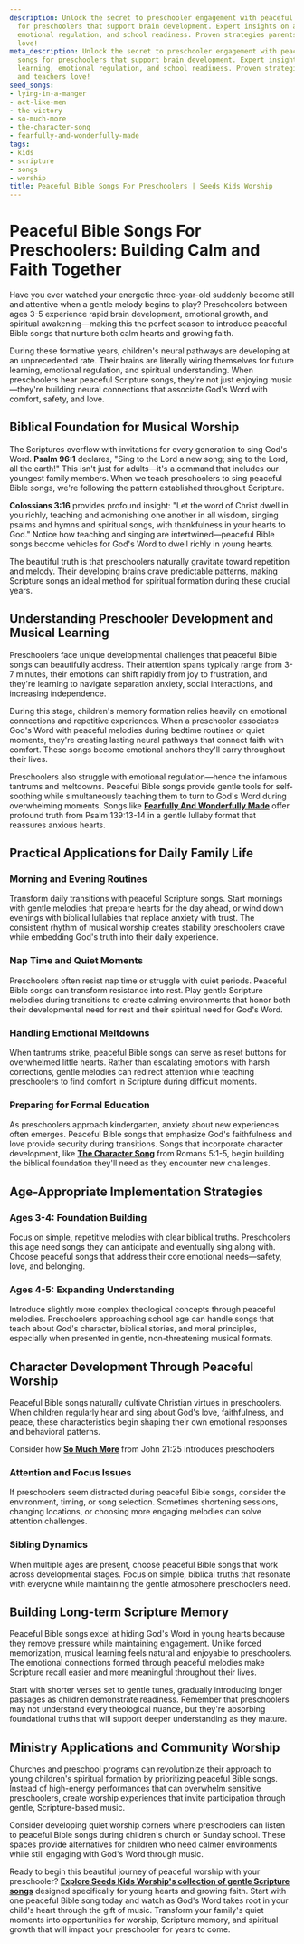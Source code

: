 ```yaml
---
description: Unlock the secret to preschooler engagement with peaceful bible songs
  for preschoolers that support brain development. Expert insights on ages 3-5 learning,
  emotional regulation, and school readiness. Proven strategies parents and teachers
  love!
meta_description: Unlock the secret to preschooler engagement with peaceful bible
  songs for preschoolers that support brain development. Expert insights on ages 3-5
  learning, emotional regulation, and school readiness. Proven strategies parents
  and teachers love!
seed_songs:
- lying-in-a-manger
- act-like-men
- the-victory
- so-much-more
- the-character-song
- fearfully-and-wonderfully-made
tags:
- kids
- scripture
- songs
- worship
title: Peaceful Bible Songs For Preschoolers | Seeds Kids Worship
---
```

# Peaceful Bible Songs For Preschoolers: Building Calm and Faith Together

Have you ever watched your energetic three-year-old suddenly become still and attentive when a gentle melody begins to play? Preschoolers between ages 3-5 experience rapid brain development, emotional growth, and spiritual awakening—making this the perfect season to introduce peaceful Bible songs that nurture both calm hearts and growing faith.

During these formative years, children's neural pathways are developing at an unprecedented rate. Their brains are literally wiring themselves for future learning, emotional regulation, and spiritual understanding. When preschoolers hear peaceful Scripture songs, they're not just enjoying music—they're building neural connections that associate God's Word with comfort, safety, and love.

## Biblical Foundation for Musical Worship

The Scriptures overflow with invitations for every generation to sing God's Word. **Psalm 96:1** declares, "Sing to the Lord a new song; sing to the Lord, all the earth!" This isn't just for adults—it's a command that includes our youngest family members. When we teach preschoolers to sing peaceful Bible songs, we're following the pattern established throughout Scripture.

**Colossians 3:16** provides profound insight: "Let the word of Christ dwell in you richly, teaching and admonishing one another in all wisdom, singing psalms and hymns and spiritual songs, with thankfulness in your hearts to God." Notice how teaching and singing are intertwined—peaceful Bible songs become vehicles for God's Word to dwell richly in young hearts.

The beautiful truth is that preschoolers naturally gravitate toward repetition and melody. Their developing brains crave predictable patterns, making Scripture songs an ideal method for spiritual formation during these crucial years.

## Understanding Preschooler Development and Musical Learning

Preschoolers face unique developmental challenges that peaceful Bible songs can beautifully address. Their attention spans typically range from 3-7 minutes, their emotions can shift rapidly from joy to frustration, and they're learning to navigate separation anxiety, social interactions, and increasing independence.

During this stage, children's memory formation relies heavily on emotional connections and repetitive experiences. When a preschooler associates God's Word with peaceful melodies during bedtime routines or quiet moments, they're creating lasting neural pathways that connect faith with comfort. These songs become emotional anchors they'll carry throughout their lives.

Preschoolers also struggle with emotional regulation—hence the infamous tantrums and meltdowns. Peaceful Bible songs provide gentle tools for self-soothing while simultaneously teaching them to turn to God's Word during overwhelming moments. Songs like **[Fearfully And Wonderfully Made](https://seedskidsworship.com/product/fearfully-and-wonderfully-made-psalm-13913-14/)** offer profound truth from Psalm 139:13-14 in a gentle lullaby format that reassures anxious hearts.

## Practical Applications for Daily Family Life

### Morning and Evening Routines

Transform daily transitions with peaceful Scripture songs. Start mornings with gentle melodies that prepare hearts for the day ahead, or wind down evenings with biblical lullabies that replace anxiety with trust. The consistent rhythm of musical worship creates stability preschoolers crave while embedding God's truth into their daily experience.

### Nap Time and Quiet Moments

Preschoolers often resist nap time or struggle with quiet periods. Peaceful Bible songs can transform resistance into rest. Play gentle Scripture melodies during transitions to create calming environments that honor both their developmental need for rest and their spiritual need for God's Word.

### Handling Emotional Meltdowns

When tantrums strike, peaceful Bible songs can serve as reset buttons for overwhelmed little hearts. Rather than escalating emotions with harsh corrections, gentle melodies can redirect attention while teaching preschoolers to find comfort in Scripture during difficult moments.

### Preparing for Formal Education

As preschoolers approach kindergarten, anxiety about new experiences often emerges. Peaceful Bible songs that emphasize God's faithfulness and love provide security during transitions. Songs that incorporate character development, like **[The Character Song](https://seedskidsworship.com/product/the-character-song-romans-51-5-2/)** from Romans 5:1-5, begin building the biblical foundation they'll need as they encounter new challenges.

## Age-Appropriate Implementation Strategies

### Ages 3-4: Foundation Building
Focus on simple, repetitive melodies with clear biblical truths. Preschoolers this age need songs they can anticipate and eventually sing along with. Choose peaceful songs that address their core emotional needs—safety, love, and belonging.

### Ages 4-5: Expanding Understanding
Introduce slightly more complex theological concepts through peaceful melodies. Preschoolers approaching school age can handle songs that teach about God's character, biblical stories, and moral principles, especially when presented in gentle, non-threatening musical formats.

## Character Development Through Peaceful Worship

Peaceful Bible songs naturally cultivate Christian virtues in preschoolers. When children regularly hear and sing about God's love, faithfulness, and peace, these characteristics begin shaping their own emotional responses and behavioral patterns.

Consider how **[So Much More](https://seedskidsworship.com/product/so-much-more-john-2125-esv/)** from John 21:25 introduces preschoolers

### Attention and Focus Issues
If preschoolers seem distracted during peaceful Bible songs, consider the environment, timing, or song selection. Sometimes shortening sessions, changing locations, or choosing more engaging melodies can solve attention challenges.

### Sibling Dynamics
When multiple ages are present, choose peaceful Bible songs that work across developmental stages. Focus on simple, biblical truths that resonate with everyone while maintaining the gentle atmosphere preschoolers need.

## Building Long-term Scripture Memory

Peaceful Bible songs excel at hiding God's Word in young hearts because they remove pressure while maintaining engagement. Unlike forced memorization, musical learning feels natural and enjoyable to preschoolers. The emotional connections formed through peaceful melodies make Scripture recall easier and more meaningful throughout their lives.

Start with shorter verses set to gentle tunes, gradually introducing longer passages as children demonstrate readiness. Remember that preschoolers may not understand every theological nuance, but they're absorbing foundational truths that will support deeper understanding as they mature.

## Ministry Applications and Community Worship

Churches and preschool programs can revolutionize their approach to young children's spiritual formation by prioritizing peaceful Bible songs. Instead of high-energy performances that can overwhelm sensitive preschoolers, create worship experiences that invite participation through gentle, Scripture-based music.

Consider developing quiet worship corners where preschoolers can listen to peaceful Bible songs during children's church or Sunday school. These spaces provide alternatives for children who need calmer environments while still engaging with God's Word through music.

Ready to begin this beautiful journey of peaceful worship with your preschooler? **[Explore Seeds Kids Worship's collection of gentle Scripture songs](https://seedskidsworship.com/)** designed specifically for young hearts and growing faith. Start with one peaceful Bible song today and watch as God's Word takes root in your child's heart through the gift of music. Transform your family's quiet moments into opportunities for worship, Scripture memory, and spiritual growth that will impact your preschooler for years to come.

<script type="application/ld+json">
{
  "@context": "https://schema.org",
  "@type": "Article",
  "headline": "Peaceful Bible Songs For Preschoolers",
  "author": {
    "@type": "Organization",
    "name": "Seeds Kids Worship"
  },
  "publisher": {
    "@type": "Organization",
    "name": "Seeds Kids Worship",
    "logo": {
      "@type": "ImageObject",
      "url": "https://seedskidsworship.com/logo.png"
    }
  },
  "datePublished": "2025-09-05T16:24:45.661221",
  "dateModified": "2025-09-05T16:24:45.661250",
  "description": "Unlock the secret to preschooler engagement with peaceful bible songs for preschoolers that support brain development. Expert insights on ages 3-5 learning, emo",
  "mainEntityOfPage": {
    "@type": "WebPage",
    "@id": "https://seedskidsworship.com/activities/peaceful-bible-songs-for-preschoolers/"
  }
}
</script>

<script type="application/ld+json">
{
  "@context": "https://schema.org",
  "@type": "Product",
  "name": "Lying In A Manger",
  "description": "Christmas song about the shepherds finding baby Jesus lying in a manger from Luke 2:15-16",
  "url": "https://seedskidsworship.com/product/lying-in-a-manger-luke-215-16/",
  "brand": {
    "@type": "Brand",
    "name": "Seeds Kids Worship"
  },
  "category": "Children's Christian Music",
  "album": "Joyful"
}
</script>

<script type="application/ld+json">
{
  "@context": "https://schema.org",
  "@type": "Product",
  "name": "Act Like Men",
  "description": "Empowering Scripture song teaching biblical manhood and strength through God's commands to be watchful and strong",
  "url": "https://seedskidsworship.com/product/act-like-men-1-corinthians-1613-14-2/",
  "brand": {
    "@type": "Brand",
    "name": "Seeds Kids Worship"
  },
  "category": "Children's Christian Music",
  "album": "The Word of God"
}
</script>

<script type="application/ld+json">
{
  "@context": "https://schema.org",
  "@type": "Product",
  "name": "The Victory",
  "description": "Triumphant song about victory through faith from 1 John 5:4-5",
  "url": "https://seedskidsworship.com/product/the-victory-1-john-54-5/",
  "brand": {
    "@type": "Brand",
    "name": "Seeds Kids Worship"
  },
  "category": "Children's
